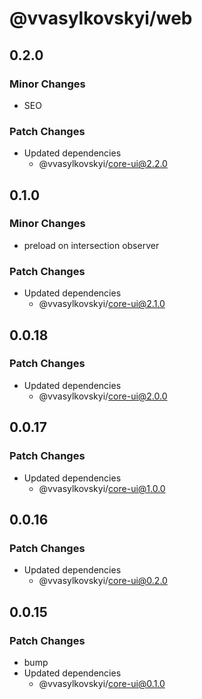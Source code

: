 # @vvasylkovskyi/web

## 0.2.0

### Minor Changes

- SEO

### Patch Changes

- Updated dependencies
  - @vvasylkovskyi/core-ui@2.2.0

## 0.1.0

### Minor Changes

- preload on intersection observer

### Patch Changes

- Updated dependencies
  - @vvasylkovskyi/core-ui@2.1.0

## 0.0.18

### Patch Changes

- Updated dependencies
  - @vvasylkovskyi/core-ui@2.0.0

## 0.0.17

### Patch Changes

- Updated dependencies
  - @vvasylkovskyi/core-ui@1.0.0

## 0.0.16

### Patch Changes

- Updated dependencies
  - @vvasylkovskyi/core-ui@0.2.0

## 0.0.15

### Patch Changes

- bump
- Updated dependencies
  - @vvasylkovskyi/core-ui@0.1.0
